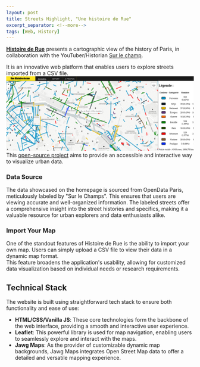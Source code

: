```yaml
---
layout: post 
title: Streets Highlight, "Une histoire de Rue"
excerpt_separator: <!--more-->
tags: [Web, History]
---
```

**[Histoire de Rue](https://streets-highlight.netlify.app/about)** presents a cartographic view of the history of Paris, in collaboration with the YouTuber/Historian [Sur le champ](https://www.youtube.com/@Surlechamp).  

It is an innovative web platform that enables users to explore streets imported from a CSV file.  
![structure](../assets/histoire_de_rues.png)
This [open-source project](https://github.com/ymougenel/streets_highlight) aims to provide an accessible and interactive way to visualize urban data.
<!--more-->
### Data Source

The data showcased on the homepage is sourced from OpenData Paris, meticulously labeled by "Sur le Champs". This ensures that users are viewing accurate and well-organized information.
The labeled streets offer a comprehensive insight into the street histories and specifics, making it a valuable resource for urban explorers and data enthusiasts alike.

### Import Your Map

One of the standout features of Histoire de Rue is the ability to import your own map. Users can simply upload a CSV file to view their data in a dynamic map format.  
This feature broadens the application's usability, allowing for customized data visualization based on individual needs or research requirements.

## Technical Stack

The website is built using straightforward tech stack to ensure both functionality and ease of use:

- **HTML/CSS/Vanilla JS**: These core technologies form the backbone of the web interface, providing a smooth and interactive user experience.
- **Leaflet**: This powerful library is used for map navigation, enabling users to seamlessly explore and interact with the maps.
- **Jawg Maps**: As the provider of customizable dynamic map backgrounds, Jawg Maps integrates Open Street Map data to offer a detailed and versatile mapping experience.

